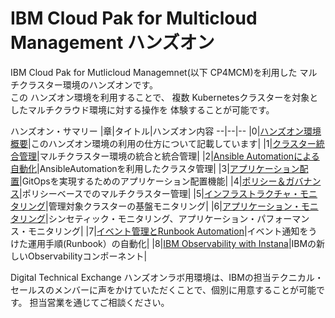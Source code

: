 # IBM Cloud Pak for Multicloud Management ハンズオン

IBM Cloud Pak for Mutlicloud Managemnet(以下 CP4MCM)を利用した マルチクラスター環境のハンズオンです。  
この ハンズオン環境を利用することで、 複数 Kubernetesクラスターを対象としたマルチクラウド環境に対する操作を 体験することが可能です。  

ハンズオン・サマリー
|章|タイトル|ハンズオン内容
--|--|--
|0|[ハンズオン環境概要](https://github.com/ICpTrial/cp4mcm-demohub/blob/master/src/pages/gettingstarted/index.mdx)|このハンズオン環境の利用の仕方について記載しています|
|1|[クラスター統合管理](https://github.com/ICpTrial/cp4mcm-demohub/blob/master/src/pages/skytap/clustermgmt/index.mdx)|マルチクラスター環境の統合と統合管理|
|2|[Ansible Automationによる自動化]()|AnsibleAutomationを利用したクラスタ管理|
|3|[アプリケーション配置](https://github.com/ICpTrial/cp4mcm-demohub/blob/master/src/pages/skytap/appmgmt/index.mdx)|GitOpsを実現するためのアプリケーション配置機能|
|4|[ポリシー＆ガバナンス](https://github.com/ICpTrial/cp4mcm-demohub/blob/master/src/pages/skytap/securitymgmt/index.mdx)|ポリシーベースでのマルチクラスター管理|
|5|[インフラストラクチャ・モニタリング](https://github.com/ICpTrial/cp4mcm-demohub/blob/master/src/pages/skytap/monitoring/index.mdx)|管理対象クラスターの基盤モニタリング|
|6|[アプリケーション・モニタリング](https://github.com/ICpTrial/cp4mcm-demohub/blob/master/src/pages/skytap/monitoring/apm.mdx)|シンセティック・モニタリング、アプリケーション・パフォーマンス・モニタリング|
|7|[イベント管理とRunbook Automation](https://github.com/ICpTrial/cp4mcm-demohub/blob/master/src/pages/skytap/eventmgmt/index.mdx)|イベント通知をうけた運用手順(Runbook）の自動化|
|8|[IBM Observability with Instana](https://github.com/ICpTrial/InstanaSandbox/blob/main/README.md)|IBMの新しいObservabilityコンポーネント|

Digital Technical Exchange ハンズオンラボ用環境は、IBMの担当テクニカル・セールスのメンバーに声をかけていただくことで、個別に用意することが可能です。 担当営業を通じてご相談ください。
